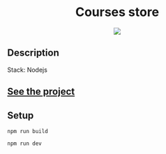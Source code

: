 <h1 align="center">Courses store</h1>
<p align="center">
  <img src="https://img.shields.io/badge/made%20by-opv1-blue.svg">
</p>

## Description

Stack: Nodejs

## [See the project](https://mighty-springs-20243.herokuapp.com/)

## Setup

```
npm run build
```

```
npm run dev
```
